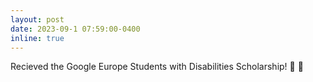 ```yaml
---
layout: post
date: 2023-09-1 07:59:00-0400
inline: true
---
```


Recieved the Google Europe Students with Disabilities Scholarship! 🎉 🍊
